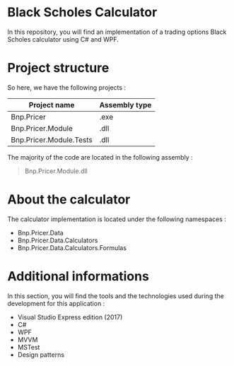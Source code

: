 # Black Scholes Calculator

In this repository, you will find an implementation of a trading options Black Scholes calculator using C# and WPF.

# Project structure

So here, we have the following projects :

| Project name                 | Assembly type               |
| ---------------------------- | --------------------------- |
| Bnp.Pricer                   | .exe                        |
| Bnp.Pricer.Module            | .dll                        |
| Bnp.Pricer.Module.Tests      | .dll                        |


The majority of the code are located in the following assembly :

> Bnp.Pricer.Module.dll 

# About the calculator

The calculator implementation is located under the following namespaces :

* Bnp.Pricer.Data
* Bnp.Pricer.Data.Calculators
* Bnp.Pricer.Data.Calculators.Formulas


# Additional informations

In this section, you will find the tools and the technologies used during the development for this application :

* Visual Studio Express edition (2017)
* C#
* WPF
* MVVM
* MSTest
* Design patterns
